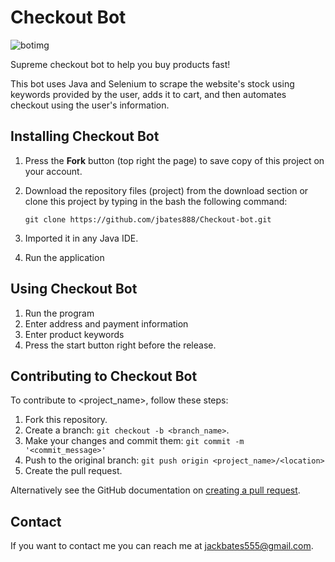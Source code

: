 # Checkout Bot
![botimg](https://user-images.githubusercontent.com/41972596/89941566-d15e5900-dbe0-11ea-80ce-7e3c99bd8256.jpg)


Supreme checkout bot to help you buy products fast!

This bot uses Java and Selenium to scrape the website's stock using keywords provided by the user, adds it to cart, and then automates checkout using the user's information.


## Installing Checkout Bot

1. Press the **Fork** button (top right the page) to save copy of this project on your account.

2. Download the repository files (project) from the download section or clone this project by typing in the bash the following command:

       git clone https://github.com/jbates888/Checkout-bot.git
3. Imported it in any Java IDE.
4. Run the application 


## Using Checkout Bot

1. Run the program
2. Enter address and payment information
3. Enter product keywords
4. Press the start button right before the release.


## Contributing to Checkout Bot
<!--- If your README is long or you have some specific process or steps you want contributors to follow, consider creating a separate CONTRIBUTING.md file--->
To contribute to <project_name>, follow these steps:

1. Fork this repository.
2. Create a branch: `git checkout -b <branch_name>`.
3. Make your changes and commit them: `git commit -m '<commit_message>'`
4. Push to the original branch: `git push origin <project_name>/<location>`
5. Create the pull request.

Alternatively see the GitHub documentation on [creating a pull request](https://help.github.com/en/github/collaborating-with-issues-and-pull-requests/creating-a-pull-request).

## Contact

If you want to contact me you can reach me at jackbates555@gmail.com.


